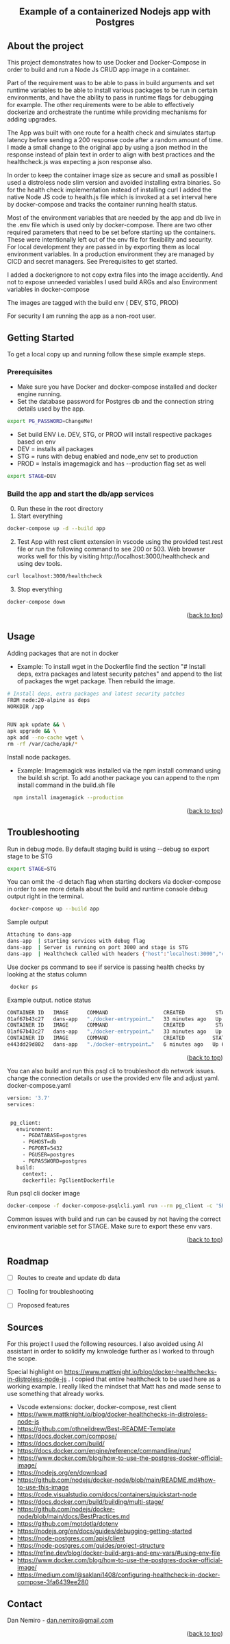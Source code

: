 <!-- PROJECT -->
<br />
<div align="center">
<h2 align="center">Example of a containerized Nodejs app with Postgres</h3>
</div>




<!-- ABOUT THE PROJECT -->
## About the project


This project demonstrates how to use Docker and Docker-Compose in order to build and run a Node Js CRUD app image in a container.


Part of the requirement was to be able to pass in build arguments and set runtime variables to be able to install various packages to be run in certain environments, and have the ability to pass in runtime flags for debugging for example. The other requirements were to be able to effectively dockerize and orchestrate the runtime while providing mechanisms for adding upgrades.


The App was built with one route for a health check and simulates startup latency before sending a 200 response code after a random amount of time. I made a small change to the original app by using a json method in the response instead of plain text in order to align with best practices and the healthcheck.js was expecting a json response also.


In order to keep the container image size as secure and small as possible I used a distroless node slim version and avoided installing extra binaries. So for the health check implementation instead of installing curl I added the native Node JS code to health.js file which is invoked at a set interval here by docker-compose and tracks the container running health status.


Most of the environment variables that are needed by the app and db live in the .env file which is used only by docker-compose. There are two other required parameters that need to be set before starting up the containers. These were intentionally left out of the env file for flexibility and security. For local development they are passed in by exporting them as local environment variables. In a production environment they are managed by CICD and secret managers. See Prerequisites to get started.


I added a dockerignore to not copy extra files into the image accidently. And not to expose unneeded variables I used build ARGs and also Environment variables in docker-compose

The images are tagged with the build env ( DEV, STG, PROD)

For security I am running the app as a non-root user.




<!-- GETTING STARTED -->
## Getting Started


To get a local copy up and running follow these simple example steps.


### Prerequisites


* Make sure you have Docker and docker-compose installed and docker engine running.
* Set the database password for Postgres db and the connection string details used by the app.
 ```sh
 export PG_PASSWORD=ChangeMe!
 ```
* Set build ENV i.e. DEV, STG, or PROD will install respective packages based on env
 * DEV = installs all packages
 * STG = runs with debug enabled and node_env set to production
 * PROD = Installs imagemagick and has --production flag set as well
 ```sh
 export STAGE=DEV
 ```


### Build the app and start the db/app services


0. Run these in the root directory
1. Start everything
  ```sh
  docker-compose up -d --build app
  ```
2. Test App with rest client extension in vscode using the provided test.rest file or run the following command to see 200 or 503. Web browser works well for this by visiting http://localhost:3000/healthcheck and using dev tools.
  ```sh
  curl localhost:3000/healthcheck
  ```
3. Stop everything
  ```sh
  docker-compose down
  ```

<p align="right">(<a href="#readme-top">back to top</a>)</p>


<!-- USAGE EXAMPLES -->
## Usage


Adding packages that are not in docker
 - Example: To install wget in the Dockerfile find the section "# Install deps, extra packages and latest security patches" and append to the list of packages the wget package. Then rebuild the image.
 ```sh
 # Install deps, extra packages and latest security patches
 FROM node:20-alpine as deps
 WORKDIR /app


 RUN apk update && \
 apk upgrade && \
 apk add --no-cache wget \
 rm -rf /var/cache/apk/*
 ```
Install node packages.
- Example: Imagemagick was installed via the npm install command using the build.sh script. To add another package you can append to the npm install command in the build.sh file
```sh
  npm install imagemagick --production
```
<p align="right">(<a href="#readme-top">back to top</a>)</p>

## Troubleshooting


Run in debug mode. By default staging build is using --debug so export stage to be STG
 ```sh
 export STAGE=STG
 ```
You can omit the -d detach flag when starting dockers via docker-compose in order to see more details about the build and runtime console debug output right in the terminal.
```sh
 docker-compose up --build app
```
Sample output
```sh
Attaching to dans-app
dans-app  | starting services with debug flag
dans-app  | Server is running on port 3000 and stage is STG
dans-app  | Healthcheck called with headers {"host":"localhost:3000","connection":"keep-alive"}
```


Use docker ps command to see if service is passing health checks by looking at the status column
```sh
 docker ps
```
Example output. notice status
```sh
CONTAINER ID   IMAGE      COMMAND                  CREATED          STATUS                                 PORTS                    NAMES
01af67b43c27   dans-app   "./docker-entrypoint…"   33 minutes ago   Up About a minute (health: starting)
CONTAINER ID   IMAGE      COMMAND                  CREATED          STATUS                        PORTS                    NAMES
01af67b43c27   dans-app   "./docker-entrypoint…"   33 minutes ago   Up About a minute (healthy)
CONTAINER ID   IMAGE      COMMAND                  CREATED         STATUS                     PORTS                    NAMES
e443dd29d802   dans-app   "./docker-entrypoint…"   6 minutes ago   Up 6 minutes (unhealthy)
```
<p align="right">(<a href="#readme-top">back to top</a>)</p>

You can also build and run this psql cli to troubleshoot db network issues. change the connection details or use the provided env file and adjust yaml.
docker-compose.yaml
```sh
version: '3.7'
services:


 pg_client:
   environment:
     - PGDATABASE=postgres
     - PGHOST=db
     - PGPORT=5432
     - PGUSER=postgres
     - PGPASSWORD=postgres
   build:
     context: .
     dockerfile: PgClientDockerfile
```
Run psql cli docker image
```sh
docker-compose -f docker-compose-psqlcli.yaml run --rm pg_client -c 'SELECT 1'
```


Common issues with build and run can be caused by not having the correct environment variable set for STAGE. Make sure to export these env vars.


<p align="right">(<a href="#readme-top">back to top</a>)</p>

<!-- ROADMAP -->
## Roadmap


- [ ] Routes to create and update db data
- [ ] Tooling for troubleshooting
- [ ] Proposed features




<!-- SOURCES -->
## Sources
For this project I used the following resources. I also avoided using AI assistant in order to solidify my knwoledge further as I worked to through the scope.


Special highlight on https://www.mattknight.io/blog/docker-healthchecks-in-distroless-node-js .
I copied that entire healthcheck to be used here as a working example. I really liked the mindset that Matt has and made sense to use something that already works.


- Vscode extensions: docker, docker-compose, rest client
- https://www.mattknight.io/blog/docker-healthchecks-in-distroless-node-js
- https://github.com/othneildrew/Best-README-Template
- https://docs.docker.com/compose/
- https://docs.docker.com/build/
- https://docs.docker.com/engine/reference/commandline/run/
- https://www.docker.com/blog/how-to-use-the-postgres-docker-official-image/
- https://nodejs.org/en/download
- https://github.com/nodejs/docker-node/blob/main/README.md#how-to-use-this-image
- https://code.visualstudio.com/docs/containers/quickstart-node
- https://docs.docker.com/build/building/multi-stage/
- https://github.com/nodejs/docker-node/blob/main/docs/BestPractices.md
- https://github.com/motdotla/dotenv
- https://nodejs.org/en/docs/guides/debugging-getting-started
- https://node-postgres.com/apis/client
- https://node-postgres.com/guides/project-structure
- https://refine.dev/blog/docker-build-args-and-env-vars/#using-env-file
- https://www.docker.com/blog/how-to-use-the-postgres-docker-official-image/
- https://medium.com/@saklani1408/configuring-healthcheck-in-docker-compose-3fa6439ee280


<!-- CONTACT -->
## Contact


Dan Nemiro - dan.nemiro@gmail.com


<p align="right">(<a href="#readme-top">back to top</a>)</p>




<!-- MARKDOWN LINKS & IMAGES -->
<!-- https://www.markdownguide.org/basic-syntax/#reference-style-links -->
[linkedin-url]: https://www.linkedin.com/in/dannemiro/
[Node.js]: https://nodejs.org/

